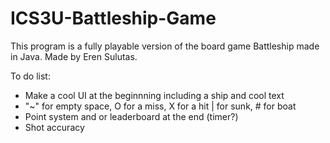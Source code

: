 # ICS3U-Battleship-Game

This program is a fully playable version of the board game Battleship made in Java. Made by Eren Sulutas. 

To do list: 
- Make a cool UI at the beginnning including a ship and cool text 
- "~" for empty space, O for a miss, X for a hit | for sunk, # for boat 
- Point system and or leaderboard at the end (timer?)
- Shot accuracy
